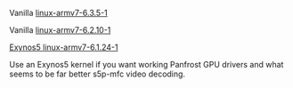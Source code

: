 
Vanilla [linux-armv7-6.3.5-1](https://github.com/gripped/XE503C32-arch-kernel-packages/tree/main/6.3.5-1)  

Vanilla [linux-armv7-6.2.10-1](https://github.com/gripped/XE503C32-arch-kernel-packages/tree/main/6.2.10-1)  

[Exynos5 ](https://gitlab.com/exynos5-mainline/linux/-/tags/v6.1.24-exynos5-lts)[linux-armv7-6.1.24-1](https://github.com/gripped/XE503C32-arch-kernel-packages/tree/main/exynos5-6.1.24-1)  


Use an Exynos5 kernel if you want working Panfrost GPU drivers and what seems to be far better s5p-mfc video decoding.  
